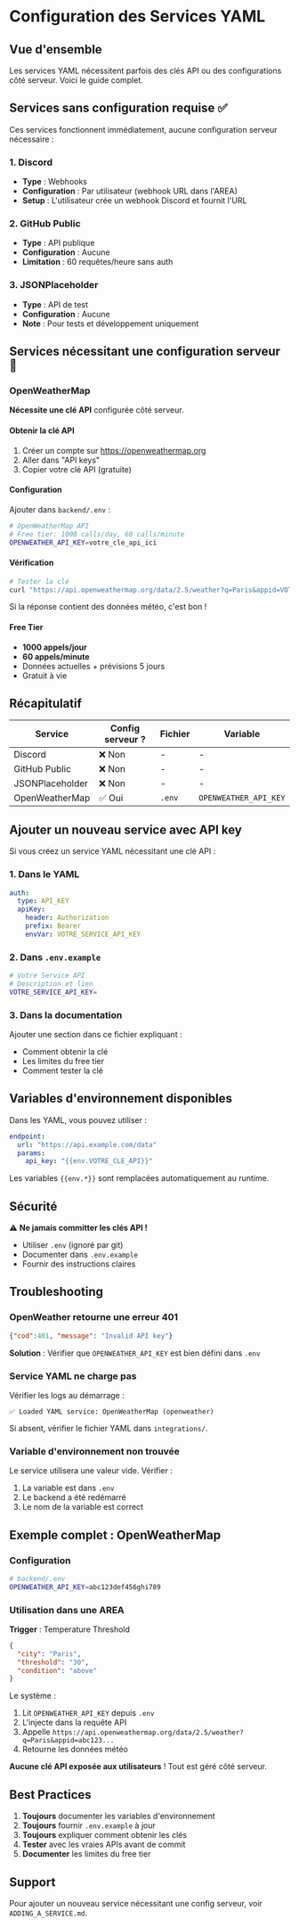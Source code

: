 # Configuration des Services YAML

## Vue d'ensemble

Les services YAML nécessitent parfois des clés API ou des configurations côté serveur. Voici le guide complet.

## Services sans configuration requise ✅

Ces services fonctionnent immédiatement, aucune configuration serveur nécessaire :

### 1. Discord
- **Type** : Webhooks
- **Configuration** : Par utilisateur (webhook URL dans l'AREA)
- **Setup** : L'utilisateur crée un webhook Discord et fournit l'URL

### 2. GitHub Public
- **Type** : API publique
- **Configuration** : Aucune
- **Limitation** : 60 requêtes/heure sans auth

### 3. JSONPlaceholder
- **Type** : API de test
- **Configuration** : Aucune
- **Note** : Pour tests et développement uniquement

## Services nécessitant une configuration serveur 🔑

### OpenWeatherMap

**Nécessite une clé API** configurée côté serveur.

#### Obtenir la clé API

1. Créer un compte sur https://openweathermap.org
2. Aller dans "API keys"
3. Copier votre clé API (gratuite)

#### Configuration

Ajouter dans `backend/.env` :

```bash
# OpenWeatherMap API
# Free tier: 1000 calls/day, 60 calls/minute
OPENWEATHER_API_KEY=votre_cle_api_ici
```

#### Vérification

```bash
# Tester la clé
curl "https://api.openweathermap.org/data/2.5/weather?q=Paris&appid=VOTRE_CLE"
```

Si la réponse contient des données météo, c'est bon !

#### Free Tier

- **1000 appels/jour**
- **60 appels/minute**
- Données actuelles + prévisions 5 jours
- Gratuit à vie

## Récapitulatif

| Service | Config serveur ? | Fichier | Variable |
|---------|------------------|---------|----------|
| Discord | ❌ Non | - | - |
| GitHub Public | ❌ Non | - | - |
| JSONPlaceholder | ❌ Non | - | - |
| OpenWeatherMap | ✅ Oui | `.env` | `OPENWEATHER_API_KEY` |

## Ajouter un nouveau service avec API key

Si vous créez un service YAML nécessitant une clé API :

### 1. Dans le YAML

```yaml
auth:
  type: API_KEY
  apiKey:
    header: Authorization
    prefix: Bearer
    envVar: VOTRE_SERVICE_API_KEY
```

### 2. Dans `.env.example`

```bash
# Votre Service API
# Description et lien
VOTRE_SERVICE_API_KEY=
```

### 3. Dans la documentation

Ajouter une section dans ce fichier expliquant :
- Comment obtenir la clé
- Les limites du free tier
- Comment tester la clé

## Variables d'environnement disponibles

Dans les YAML, vous pouvez utiliser :

```yaml
endpoint:
  url: "https://api.example.com/data"
  params:
    api_key: "{{env.VOTRE_CLE_API}}"
```

Les variables `{{env.*}}` sont remplacées automatiquement au runtime.

## Sécurité

⚠️ **Ne jamais committer les clés API !**

- Utiliser `.env` (ignoré par git)
- Documenter dans `.env.example`
- Fournir des instructions claires

## Troubleshooting

### OpenWeather retourne une erreur 401

```json
{"cod":401, "message": "Invalid API key"}
```

**Solution** : Vérifier que `OPENWEATHER_API_KEY` est bien défini dans `.env`

### Service YAML ne charge pas

Vérifier les logs au démarrage :
```
✅ Loaded YAML service: OpenWeatherMap (openweather)
```

Si absent, vérifier le fichier YAML dans `integrations/`.

### Variable d'environnement non trouvée

Le service utilisera une valeur vide. Vérifier :
1. La variable est dans `.env`
2. Le backend a été redémarré
3. Le nom de la variable est correct

## Exemple complet : OpenWeatherMap

### Configuration

```bash
# backend/.env
OPENWEATHER_API_KEY=abc123def456ghi789
```

### Utilisation dans une AREA

**Trigger** : Temperature Threshold
```json
{
  "city": "Paris",
  "threshold": "30",
  "condition": "above"
}
```

Le système :
1. Lit `OPENWEATHER_API_KEY` depuis `.env`
2. L'injecte dans la requête API
3. Appelle `https://api.openweathermap.org/data/2.5/weather?q=Paris&appid=abc123...`
4. Retourne les données météo

**Aucune clé API exposée aux utilisateurs** ! Tout est géré côté serveur.

## Best Practices

1. **Toujours** documenter les variables d'environnement
2. **Toujours** fournir `.env.example` à jour
3. **Toujours** expliquer comment obtenir les clés
4. **Tester** avec les vraies APIs avant de commit
5. **Documenter** les limites du free tier

## Support

Pour ajouter un nouveau service nécessitant une config serveur, voir `ADDING_A_SERVICE.md`.
